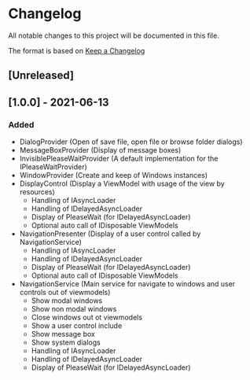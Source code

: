 # Changelog
All notable changes to this project will be documented in this file.

The format is based on [Keep a Changelog](https://keepachangelog.com/en/1.0.0/)

## [Unreleased]

## [1.0.0] - 2021-06-13
### Added
* DialogProvider (Open of save file, open file or browse folder dialogs)
* MessageBoxProvider (Display of message boxes)
* InvisiblePleaseWaitProvider (A default implementation for the IPleaseWaitProvider)
* WindowProvider (Create and keep of Windows instances)
* DisplayControl (Display a ViewModel with usage of the view by resources)  
  * Handling of IAsyncLoader
  * Handling of IDelayedAsyncLoader
  * Display of PleaseWait (for IDelayedAsyncLoader)
  * Optional auto call of IDisposable ViewModels
* NavigationPresenter (Display of a user control called by NavigationService)
  * Handling of IAsyncLoader
  * Handling of IDelayedAsyncLoader
  * Display of PleaseWait (for IDelayedAsyncLoader)
  * Optional auto call of IDisposable ViewModels
* NavigationService (Main service for navigate to windows and user controls out of viewmodels)
  * Show modal windows
  * Show non modal windows
  * Close windows out ot viewmodels
  * Show a user control include
  * Show message box
  * Show system dialogs
  * Handling of IAsyncLoader
  * Handling of IDelayedAsyncLoader
  * Display of PleaseWait (for IDelayedAsyncLoader)
  